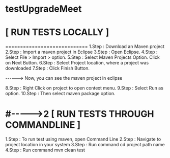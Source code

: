 # testUpgradeMeet

#  [   RUN TESTS LOCALLY  ]
============================
 1.Step : Download an Maven project
 2.Step : Import a maven project in Eclipse
 3.Step : Open Eclipse.
 4.Step : Select File > Import > option.
 5.Step  : Select Maven Projects Option. Click on Next Button.
 6.Step  : Select Project location, where a project was downloaded
 7.Step  : Click Finish Button.

------> Now, you can see the maven project in eclipse

8.Step  : Right Click on project to open context menu.
9.Step  : Select Run as option.
10.Step  : Then select maven package option.

#----->2 [  RUN TESTS THROUGH COMMANDLINE   ]
===============================================
 1.Step  : To run test using maven, open Command Line
 2.Step  : Navigate to project location in your system 
 3.Step  : Run command  cd project path name 
 4.Step  : Run command  mvn clean test 
